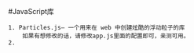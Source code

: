 #JavaScript库

    1. Particles.js— 一个用来在 web 中创建炫酷的浮动粒子的库
        如果有想修改的话，请修改app.js里面的配置即可，亲测可用。
    2. 